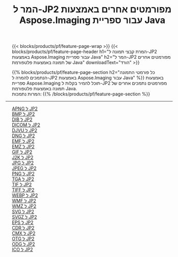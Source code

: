 ﻿---
title: המר ל-JP2 מפורמטים אחרים באמצעות Aspose.Imaging עבור ספריית Java 
weight: 3920
url: /he/java/conversion/to/jp2 
lang: he
langdirlevel: 2
locales: zh-hans,ja,it,ru,de,es,fr,nl,id,lt,pl,pt,vi,tr,ko,zh-hant,ar,hi,th,sv,cs,uk,he
description: באמצעות Aspose.Imaging ניתן להמיר ל-JP2 מפורמטים אחרים באמצעות Java
---

{{< blocks/products/pf/feature-page-wrap >}}
{{< blocks/products/pf/feature-page-header h1="המרת קבצי תמונה ל-JP2 באמצעות Aspose.Imaging עבור ספריית Java" h2="המר ל-JP2 מפורמטים אחרים של תמונה באמצעות פלטפורמת Java" downloadText="הורד" >}}


{{% blocks/products/pf/feature-page-section  h2="כל פורמטי התמונה הנתמכים להמרה ל-JP2 באמצעות Aspose.Imaging עבור Java" %}}
באמצעות ספריית Aspose.Imaging תוכל להמיר בקלות ל-JP2 מפורמטים נתמכים אחרים של תמונה באמצעות פלטפורמת Java.
<br/>
המרות נתמכות:
{{% /blocks/products/pf/feature-page-section %}}
<div class="container-fluid productfamilypage bg-gray">
    <div class="convertypes bg-gray agp-content section">
        <div class="container">
		<hr style="margin-left:-20px;"/>
		<div class="row other-converters">
		    <div class='col-md-2 other-converter remove-lp remove-rp'><a href="/imaging/he/java/conversion/apng-to-jp2" >APNG ל JP2</a></div>
<div class='col-md-2 other-converter remove-lp remove-rp'><a href="/imaging/he/java/conversion/bmp-to-jp2" >BMP ל JP2</a></div>
<div class='col-md-2 other-converter remove-lp remove-rp'><a href="/imaging/he/java/conversion/dib-to-jp2" >DIB ל JP2</a></div>
<div class='col-md-2 other-converter remove-lp remove-rp'><a href="/imaging/he/java/conversion/dicom-to-jp2" >DICOM ל JP2</a></div>
<div class='col-md-2 other-converter remove-lp remove-rp'><a href="/imaging/he/java/conversion/djvu-to-jp2" >DJVU ל JP2</a></div>
<div class='col-md-2 other-converter remove-lp remove-rp'><a href="/imaging/he/java/conversion/dng-to-jp2" >DNG ל JP2</a></div>
<div class='col-md-2 other-converter remove-lp remove-rp'><a href="/imaging/he/java/conversion/emf-to-jp2" >EMF ל JP2</a></div>
<div class='col-md-2 other-converter remove-lp remove-rp'><a href="/imaging/he/java/conversion/emz-to-jp2" >EMZ ל JP2</a></div>
<div class='col-md-2 other-converter remove-lp remove-rp'><a href="/imaging/he/java/conversion/gif-to-jp2" >GIF ל JP2</a></div>
<div class='col-md-2 other-converter remove-lp remove-rp'><a href="/imaging/he/java/conversion/j2k-to-jp2" >J2K ל JP2</a></div>
<div class='col-md-2 other-converter remove-lp remove-rp'><a href="/imaging/he/java/conversion/jpg-to-jp2" >JPG ל JP2</a></div>
<div class='col-md-2 other-converter remove-lp remove-rp'><a href="/imaging/he/java/conversion/jpeg-to-jp2" >JPEG ל JP2</a></div>
<div class='col-md-2 other-converter remove-lp remove-rp'><a href="/imaging/he/java/conversion/png-to-jp2" >PNG ל JP2</a></div>
<div class='col-md-2 other-converter remove-lp remove-rp'><a href="/imaging/he/java/conversion/tga-to-jp2" >TGA ל JP2</a></div>
<div class='col-md-2 other-converter remove-lp remove-rp'><a href="/imaging/he/java/conversion/tif-to-jp2" >TIF ל JP2</a></div>
<div class='col-md-2 other-converter remove-lp remove-rp'><a href="/imaging/he/java/conversion/tiff-to-jp2" >TIFF ל JP2</a></div>
<div class='col-md-2 other-converter remove-lp remove-rp'><a href="/imaging/he/java/conversion/webp-to-jp2" >WEBP ל JP2</a></div>
<div class='col-md-2 other-converter remove-lp remove-rp'><a href="/imaging/he/java/conversion/wmf-to-jp2" >WMF ל JP2</a></div>
<div class='col-md-2 other-converter remove-lp remove-rp'><a href="/imaging/he/java/conversion/wmz-to-jp2" >WMZ ל JP2</a></div>
<div class='col-md-2 other-converter remove-lp remove-rp'><a href="/imaging/he/java/conversion/svg-to-jp2" >SVG ל JP2</a></div>
<div class='col-md-2 other-converter remove-lp remove-rp'><a href="/imaging/he/java/conversion/svgz-to-jp2" >SVGZ ל JP2</a></div>
<div class='col-md-2 other-converter remove-lp remove-rp'><a href="/imaging/he/java/conversion/eps-to-jp2" >EPS ל JP2</a></div>
<div class='col-md-2 other-converter remove-lp remove-rp'><a href="/imaging/he/java/conversion/cdr-to-jp2" >CDR ל JP2</a></div>
<div class='col-md-2 other-converter remove-lp remove-rp'><a href="/imaging/he/java/conversion/cmx-to-jp2" >CMX ל JP2</a></div>
<div class='col-md-2 other-converter remove-lp remove-rp'><a href="/imaging/he/java/conversion/otg-to-jp2" >OTG ל JP2</a></div>
<div class='col-md-2 other-converter remove-lp remove-rp'><a href="/imaging/he/java/conversion/odg-to-jp2" >ODG ל JP2</a></div>
<div class='col-md-2 other-converter remove-lp remove-rp'><a href="/imaging/he/java/conversion/ico-to-jp2" >ICO ל JP2</a></div>
                </div>
        </div>
    </div>
</div>
<br/>

